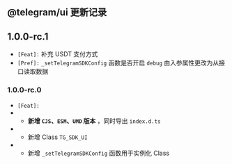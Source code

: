 ## @telegram/ui 更新记录

## 1.0.0-rc.1

- `[Feat]:` 补充 USDT 支付方式
- `[Pref]:` `_setTelegramSDKConfig` 函数是否开启 `debug` 由入参属性更改为从接口读取数据

### 1.0.0-rc.0

- `[Feat]:`
- - **新增 `CJS`、`ESM`、`UMD` 版本** ，同时导出 `index.d.ts`
- - 新增 Class `TG_SDK_UI`
- - 新增 `_setTelegramSDKConfig` 函数用于实例化 Class
